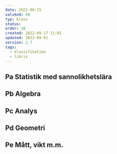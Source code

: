 ```yaml
---
date: 2021-08-15
valvkod: 60
typ: klass
status: 
order: 16
created: 2022-09-17 11:01
updated: 2023-09-01
version: 2.7
tags:
  - klassifikation
  - librix
---
```


## Pa Statistik med sannolikhetslära
## Pb Algebra
## Pc Analys
## Pd Geometri
## Pe Mått, vikt m.m.

